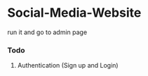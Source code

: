 # Social-Media-Website


run it and go to admin page

### Todo

1. Authentication (Sign up and Login)

